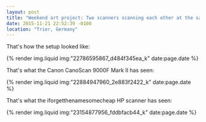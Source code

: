 ```yaml
---
layout: post
title: "Weekend art project: Two scanners scanning each other at the same time"
date: 2015-11-21 22:52:39 -0100
location: "Trier, Germany"
---
```


That's how the setup looked like:

{% render img.liquid img:"22786595867_d484f345ea_k" date:page.date %}

That's what the Canon CanoScan 9000F Mark II has seen:

{% render img.liquid img:"22884947960_2e883f2422_k" date:page.date %}

That's what the iforgetthenamesomecheap HP scanner has seen:

{% render img.liquid img:"23154877956_fddbfacb44_k" date:page.date %}
